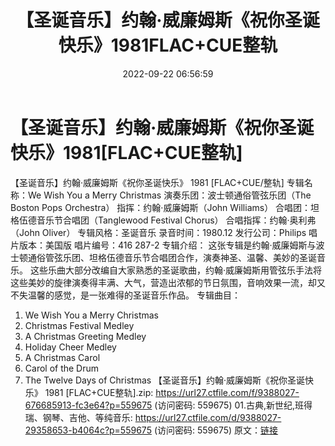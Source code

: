 ﻿---
title: 【圣诞音乐】约翰·威廉姆斯《祝你圣诞快乐》1981FLAC+CUE整轨
date: 2022-09-22 06:56:59
categories: 古典音乐、新世纪、纯音雅乐
tags: 纯音雅乐
---
# 【圣诞音乐】约翰·威廉姆斯《祝你圣诞快乐》1981[FLAC+CUE整轨]

【圣诞音乐】约翰·威廉姆斯《祝你圣诞快乐》 1981 [FLAC+CUE/整轨]
专辑名称：We Wish You a Merry Christmas
演奏乐团：波士顿通俗管弦乐团（The Boston Pops Orchestra）
指挥：约翰·威廉姆斯（John Williams）
合唱团：坦格伍德音乐节合唱团（Tanglewood Festival Chorus）
合唱指挥：约翰·奥利弗（John Oliver）
专辑风格：圣诞音乐
录音时间：1980.12
发行公司：Philips
唱片版本：美国版
唱片编号：416 287-2
专辑介绍：
这张专辑是约翰·威廉姆斯与波士顿通俗管弦乐团、坦格伍德音乐节合唱团合作，演奏神圣、温馨、美妙的圣诞音乐。
这些乐曲大部分改编自大家熟悉的圣诞歌曲，约翰·威廉姆斯用管弦乐手法将这些美妙的旋律演奏得丰满、大气，营造出浓郁的节日氛围，音响效果一流，却又不失温馨的感觉，是一张难得的圣诞音乐作品。
专辑曲目：
01. We Wish You a Merry Christmas
02. Christmas Festival Medley
03. A Christmas Greeting Medley
04. Holiday Cheer Medley
05. A Christmas Carol
06. Carol of the Drum
07. The Twelve Days of Christmas
【圣诞音乐】约翰·威廉姆斯《祝你圣诞快乐》 1981
[FLAC+CUE整轨].zip: https://url27.ctfile.com/f/9388027-676685913-fc3e64?p=559675
(访问密码: 559675)
01.古典,新世纪,班得瑞、钢琴、吉他、等纯音乐: https://url27.ctfile.com/d/9388027-29358653-b4064c?p=559675
(访问密码: 559675)
原文：[链接](https://blog.sina.com.cn/s/blog_1647c7e7601030zjf.html)